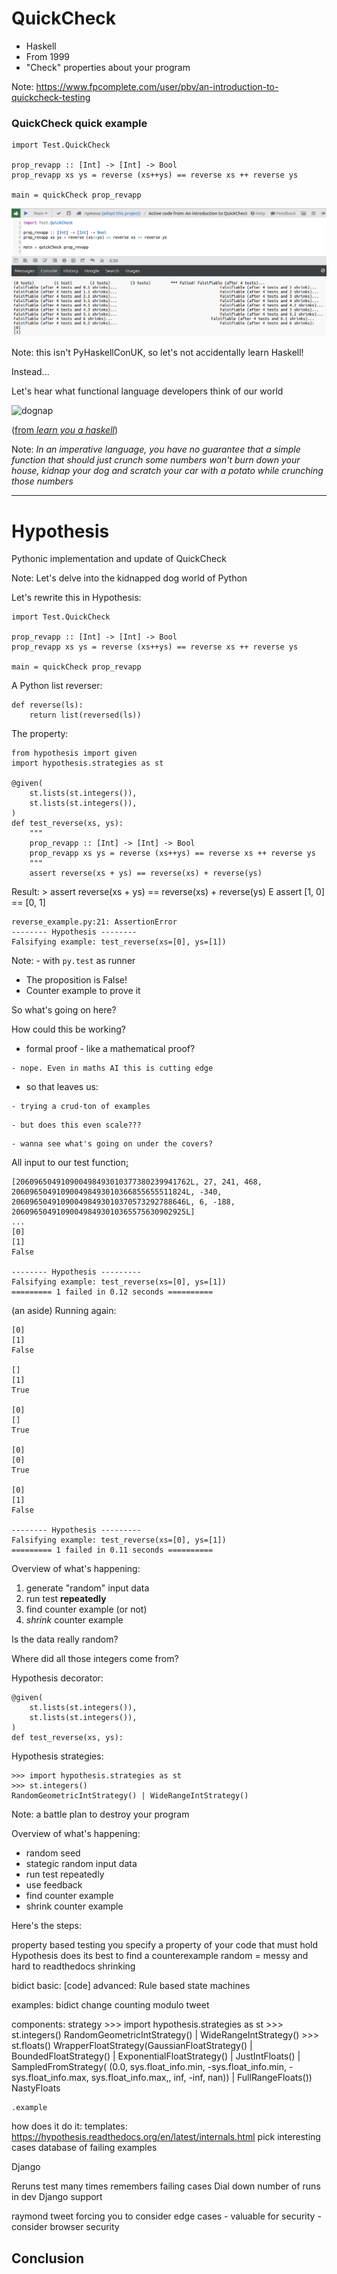 # QuickCheck

- Haskell
- From 1999
- "Check" properties about your program

Note: https://www.fpcomplete.com/user/pbv/an-introduction-to-quickcheck-testing


### QuickCheck quick example

    import Test.QuickCheck

    prop_revapp :: [Int] -> [Int] -> Bool
    prop_revapp xs ys = reverse (xs++ys) == reverse xs ++ reverse ys

    main = quickCheck prop_revapp


![quickcheck-example](images/quickcheck.png)

Note: this isn't PyHaskellConUK, so let's not accidentally learn Haskell!

Instead...


Let's hear what functional language developers think of our world

![dognap](images/dognap.png)

([from *learn you a haskell*](http://learnyouahaskell.com/input-and-output))

Note: *In an imperative language, you have no guarantee that a simple function that should just crunch some numbers won't burn down your house, kidnap your dog and scratch your car with a potato while crunching those numbers*

---

# Hypothesis

Pythonic implementation and update of QuickCheck

Note: Let's delve into the kidnapped dog world of Python


Let's rewrite this in Hypothesis:

    import Test.QuickCheck

    prop_revapp :: [Int] -> [Int] -> Bool
    prop_revapp xs ys = reverse (xs++ys) == reverse xs ++ reverse ys

    main = quickCheck prop_revapp


A Python list reverser:

    def reverse(ls):
        return list(reversed(ls))


The property:

    from hypothesis import given
    import hypothesis.strategies as st

    @given(
        st.lists(st.integers()),
        st.lists(st.integers()),
    )
    def test_reverse(xs, ys):
        """
        prop_revapp :: [Int] -> [Int] -> Bool
        prop_revapp xs ys = reverse (xs++ys) == reverse xs ++ reverse ys
        """
        assert reverse(xs + ys) == reverse(xs) + reverse(ys)


Result:
    >       assert reverse(xs + ys) == reverse(xs) + reverse(ys)
    E       assert [1, 0] == [0, 1]

    reverse_example.py:21: AssertionError
    -------- Hypothesis --------
    Falsifying example: test_reverse(xs=[0], ys=[1])

Note: - with `py.test` as runner
- The proposition is False!
- Counter example to prove it


So what's going on here?


How could this be working?

- formal proof - like a mathematical proof?
<!-- -- class="fragment" -->
    - nope. Even in maths AI this is cutting edge
<!-- -- class="fragment" -->
- so that leaves us:
<!-- -- class="fragment" -->
    - trying a crud-ton of examples
<!-- -- class="fragment" -->
    - but does this even scale???
<!-- -- class="fragment" -->
    - wanna see what's going on under the covers?
<!-- -- class="fragment" -->


All input to our test function[:](https://gist.github.com/tomviner/2a37a5e5c9b7966390e1)

    [206096504910900498493010377380239941762L, 27, 241, 468, 206096504910900498493010366855655511824L, -340, 206096504910900498493010370573292788646L, 6, -188, 206096504910900498493010365575630902925L]
    ...
    [0]
    [1]
    False

    -------- Hypothesis ---------
    Falsifying example: test_reverse(xs=[0], ys=[1])
    ========= 1 failed in 0.12 seconds ==========


(an aside) Running again:

<!-- <pre style="height: 500px; overflow:scroll; word-wrap: break-word; white-space: pre-wrap;"> -->
    [0]
    [1]
    False

    []
    [1]
    True

    [0]
    []
    True

    [0]
    [0]
    True

    [0]
    [1]
    False

    -------- Hypothesis ---------
    Falsifying example: test_reverse(xs=[0], ys=[1])
    ========= 1 failed in 0.11 seconds ==========


Overview of what's happening:
1. generate "random" input data
1. run test **repeatedly**
1. find counter example (or not)
1. *shrink* counter example


Is the data really random?

Where did all those integers come from?
<!-- -- class="fragment" -->


Hypothesis decorator:

    @given(
        st.lists(st.integers()),
        st.lists(st.integers()),
    )
    def test_reverse(xs, ys):


Hypothesis strategies:

    >>> import hypothesis.strategies as st
    >>> st.integers()
    RandomGeometricIntStrategy() | WideRangeIntStrategy()

Note: a battle plan to destroy your program


Overview of what's happening:
- random seed
- stategic random input data
- run test repeatedly
- use feedback
- find counter example
- shrink counter example


Here's the steps:


property based testing
    you specify a property of your code that must hold
    Hypothesis does its best to find a counterexample
    random = messy and hard to readthedocs
    shrinking



bidict
    basic:
        [code]
    advanced:
        Rule based state machines

examples:
    bidict
    change counting
    modulo tweet

components:
    strategy
        >>> import hypothesis.strategies as st
        >>> st.integers()
        RandomGeometricIntStrategy() | WideRangeIntStrategy()
        >>> st.floats()
        WrapperFloatStrategy(GaussianFloatStrategy() | BoundedFloatStrategy() | ExponentialFloatStrategy() | JustIntFloats() | SampledFromStrategy(
        (0.0, sys.float_info.min, -sys.float_info.min, -sys.float_info.max,
        sys.float_info.max,, inf, -inf, nan)) | FullRangeFloats())
        NastyFloats

    .example

how does it do it:
    templates:
        https://hypothesis.readthedocs.org/en/latest/internals.html
        pick interesting cases
    database of failing examples

Django

Reruns test many times
remembers failing cases
Dial down number of runs in dev
Django support

raymond tweet
forcing you to consider edge cases
    - valuable for security
    - consider browser security



## Conclusion
